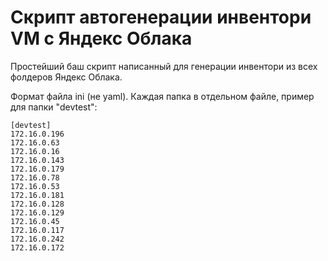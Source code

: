 # Скрипт автогенерации инвентори VM с Яндекс Облака

Простейший баш скрипт написанный для генерации инвентори из всех фолдеров Яндекс Облака.

Формат файла ini (не yaml). Каждая папка в отдельном файле, пример для папки "devtest":
```
[devtest]
172.16.0.196
172.16.0.63
172.16.0.16
172.16.0.143
172.16.0.179
172.16.0.78
172.16.0.53
172.16.0.181
172.16.0.128
172.16.0.129
172.16.0.45
172.16.0.117
172.16.0.242
172.16.0.172
```